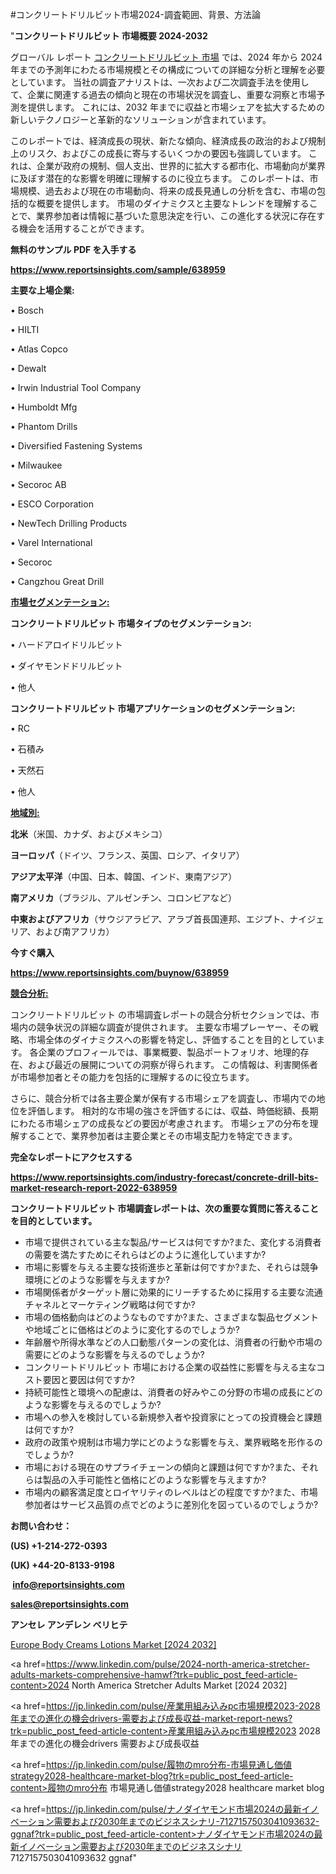 #コンクリートドリルビット市場2024-調査範囲、背景、方法論

"<strong>コンクリートドリルビット 市場概要 2024-2032</strong>

グローバル レポート <a href=https://www.reportsinsights.com/sample/638959>コンクリートドリルビット 市場</a> では、2024 年から 2024 年までの予測年にわたる市場規模とその構成についての詳細な分析と理解を必要としています。 当社の調査アナリストは、一次および二次調査手法を使用して、企業に関連する過去の傾向と現在の市場状況を調査し、重要な洞察と市場予測を提供します。 これには、2032 年までに収益と市場シェアを拡大​​するための新しいテクノロジーと革新的なソリューションが含まれています。

このレポートでは、経済成長の現状、新たな傾向、経済成長の政治的および規制上のリスク、およびこの成長に寄与するいくつかの要因も強調しています。 これは、企業が政府の規制、個人支出、世界的に拡大する都市化、市場動向が業界に及ぼす潜在的な影響を明確に理解するのに役立ちます。 このレポートは、市場規模、過去および現在の市場動向、将来の成長見通しの分析を含む、市場の包括的な概要を提供します。 市場のダイナミクスと主要なトレンドを理解することで、業界参加者は情報に基づいた意思決定を行い、この進化する状況に存在する機会を活用することができます。

<strong><b>無料のサンプル PDF を入手する</b></strong>

<a href=https://www.reportsinsights.com/sample/638959><strong><u>https://www.reportsinsights.com/sample/638959</u></strong></a>

<strong>主要な上場企業:</strong>

• Bosch

• HILTI

• Atlas Copco

• Dewalt

• Irwin Industrial Tool Company

• Humboldt Mfg

• Phantom Drills

• Diversified Fastening Systems

• Milwaukee

• Secoroc AB

• ESCO Corporation

• NewTech Drilling Products

• Varel International

• Secoroc

• Cangzhou Great Drill

<strong><u>市場セグメンテーション</u></strong><strong><u>:</u></strong>

<strong>コンクリートドリルビット 市場タイプのセグメンテーション:</strong>

• ハードアロイドリルビット

• ダイヤモンドドリルビット

• 他人

<strong>コンクリートドリルビット 市場アプリケーションのセグメンテーション:</strong>

• RC

• 石積み

• 天然石

• 他人

<strong><u>地域別</u></strong><strong><u>:</u></strong>

<strong>北米</strong>（米国、カナダ、およびメキシコ）

<strong>ヨーロッパ</strong>（ドイツ、フランス、英国、ロシア、イタリア）

<strong>アジア太平洋</strong>（中国、日本、韓国、インド、東南アジア）

<strong>南アメリカ</strong>（ブラジル、アルゼンチン、コロンビアなど）

<strong>中東およびアフリカ</strong>（サウジアラビア、アラブ首長国連邦、エジプト、ナイジェリア、および南アフリカ）

<strong>今すぐ購入</strong>

<a href=https://www.reportsinsights.com/buynow/638959><strong><u>https://www.reportsinsights.com/buynow/638959</u></strong></a>

<strong><u>競合分析:</u></strong>

コンクリートドリルビット の市場調査レポートの競合分析セクションでは、市場内の競争状況の詳細な調査が提供されます。 主要な市場プレーヤー、その戦略、市場全体のダイナミクスへの影響を特定し、評価することを目的としています。 各企業のプロフィールでは、事業概要、製品ポートフォリオ、地理的存在、および最近の展開についての洞察が得られます。 この情報は、利害関係者が市場参加者とその能力を包括的に理解するのに役立ちます。

さらに、競合分析では各主要企業が保有する市場シェアを調査し、市場内での地位を評価します。 相対的な市場の強さを評価するには、収益、時価総額、長期にわたる市場シェアの成長などの要因が考慮されます。 市場シェアの分布を理解することで、業界参加者は主要企業とその市場支配力を特定できます。

<strong>完全なレポートにアクセスする</strong>

<a href=https://www.reportsinsights.com/industry-forecast/concrete-drill-bits-market-research-report-2022-638959><strong><u><b>https://www.reportsinsights.com/industry-forecast/concrete-drill-bits-market-research-report-2022-638959</b></u></strong></a>

<strong><b>コンクリートドリルビット 市場調査レポートは、次の重要な質問に答えることを目的としています。</b></strong>
<ul>
  <li>市場で提供されている主な製品/サービスは何ですか?また、変化する消費者の需要を満たすためにそれらはどのように進化していますか?</li>
  <li>市場に影響を与える主要な技術進歩と革新は何ですか?また、それらは競争環境にどのような影響を与えますか?</li>
  <li>市場関係者がターゲット層に効果的にリーチするために採用する主要な流通チャネルとマーケティング戦略は何ですか?</li>
  <li>市場の価格動向はどのようなものですか?また、さまざまな製品セグメントや地域ごとに価格はどのように変化するのでしょうか?</li>
  <li>年齢層や所得水準などの人口動態パターンの変化は、消費者の行動や市場の需要にどのような影響を与えるのでしょうか?</li>
  <li>コンクリートドリルビット 市場における企業の収益性に影響を与える主なコスト要因と要因は何ですか?</li>
  <li>持続可能性と環境への配慮は、消費者の好みやこの分野の市場の成長にどのような影響を与えるのでしょうか?</li>
  <li>市場への参入を検討している新規参入者や投資家にとっての投資機会と課題は何ですか?</li>
  <li>政府の政策や規制は市場力学にどのような影響を与え、業界戦略を形作るのでしょうか?</li>
  <li>市場における現在のサプライチェーンの傾向と課題は何ですか?また、それらは製品の入手可能性と価格にどのような影響を与えますか?</li>
  <li>市場内の顧客満足度とロイヤリティのレベルはどの程度ですか?また、市場参加者はサービス品質の点でどのように差別化を図っているのでしょうか?</li>
</ul>
<strong>お問い合わせ：</strong>

<strong>(US) +1-214-272-0393</strong>

<strong>(UK) +44-20-8133-9198</strong>

<strong> </strong><a href=info@reportsinsights.com><strong><u>info@reportsinsights.com</u></strong></a>

<a href=sales@reportsinsights.com><strong><u>sales@reportsinsights.com</u></strong></a>

<strong>アンセレ アンデレン ベリヒテ</strong>

<a href=https://www.linkedin.com/pulse/europe-body-creams-lotions-markets-2024-comprehensive-jmppf/>Europe Body Creams Lotions Market [2024 2032]</a>

<a href=https://www.linkedin.com/pulse/2024-north-america-stretcher-adults-markets-comprehensive-hamwf?trk=public_post_feed-article-content>2024 North America Stretcher Adults Market [2024 2032]</a>

<a href=https://jp.linkedin.com/pulse/産業用組み込みpc市場規模2023-2028年までの進化の機会drivers-需要および成長収益-market-report-news?trk=public_post_feed-article-content>産業用組み込みpc市場規模2023 2028年までの進化の機会drivers 需要および成長収益</a>

<a href=https://jp.linkedin.com/pulse/履物のmro分布-市場見通し価値strategy2028-healthcare-market-blog?trk=public_post_feed-article-content>履物のmro分布 市場見通し価値strategy2028 healthcare market blog</a>

<a href=https://jp.linkedin.com/pulse/ナノダイヤモンド市場2024の最新イノベーション需要および2030年までのビジネスシナリ-7127157503041093632-ggnaf?trk=public_post_feed-article-content>ナノダイヤモンド市場2024の最新イノベーション需要および2030年までのビジネスシナリ 7127157503041093632 ggnaf</a>"
